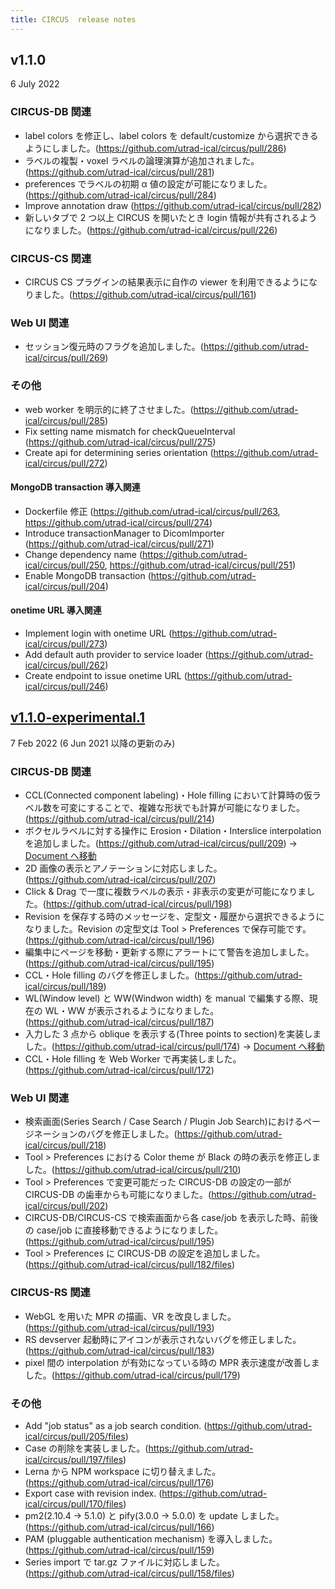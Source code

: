 ```yaml
---
title: CIRCUS  release notes
---
```


## v1.1.0

6 July 2022

### CIRCUS-DB 関連

- label colors を修正し、label colors を default/customize から選択できるようにしました。(https://github.com/utrad-ical/circus/pull/286)
- ラベルの複製・voxel ラベルの論理演算が追加されました。(https://github.com/utrad-ical/circus/pull/281)
- preferences でラベルの初期 α 値の設定が可能になりました。(https://github.com/utrad-ical/circus/pull/284)
- Improve annotation draw (https://github.com/utrad-ical/circus/pull/282)
- 新しいタブで 2 つ以上 CIRCUS を開いたとき login 情報が共有されるようになりました。(https://github.com/utrad-ical/circus/pull/226)

### CIRCUS-CS 関連

- CIRCUS CS プラグインの結果表示に自作の viewer を利用できるようになりました。(https://github.com/utrad-ical/circus/pull/161)

### Web UI 関連

- セッション復元時のフラグを追加しました。(https://github.com/utrad-ical/circus/pull/269)

### その他

- web worker を明示的に終了させました。(https://github.com/utrad-ical/circus/pull/285)
- Fix setting name mismatch for checkQueueInterval (https://github.com/utrad-ical/circus/pull/275)
- Create api for determining series orientation (https://github.com/utrad-ical/circus/pull/272)

#### MongoDB transaction 導入関連

- Dockerfile 修正 (https://github.com/utrad-ical/circus/pull/263, https://github.com/utrad-ical/circus/pull/274)
- Introduce transactionManager to DicomImporter (https://github.com/utrad-ical/circus/pull/271)
- Change dependency name (https://github.com/utrad-ical/circus/pull/250, https://github.com/utrad-ical/circus/pull/251)
- Enable MongoDB transaction (https://github.com/utrad-ical/circus/pull/204)

#### onetime URL 導入関連

- Implement login with onetime URL (https://github.com/utrad-ical/circus/pull/273)
- Add default auth provider to service loader (https://github.com/utrad-ical/circus/pull/262)
- Create endpoint to issue onetime URL (https://github.com/utrad-ical/circus/pull/246)

## [v1.1.0-experimental.1](https://hub.docker.com/layers/circuscad/circus/1.1.0-experimental.1/images/sha256-f34b1a30eb6c951851d8e356b6f16583a13f8201fe8a1fd91f75eaf341a7ddea?context=explore)

7 Feb 2022 (6 Jun 2021 以降の更新のみ)

### CIRCUS-DB 関連

- CCL(Connected component labeling)・Hole filling において計算時の仮ラベル数を可変にすることで、複雑な形状でも計算が可能になりました。(https://github.com/utrad-ical/circus/pull/214)
- ボクセルラベルに対する操作に Erosion・Dilation・Interslice interpolation を追加しました。(https://github.com/utrad-ical/circus/pull/209) -> [Document へ移動](../users/case-detail#mathematical-morphology)
- 2D 画像の表示とアノテーションに対応しました。(https://github.com/utrad-ical/circus/pull/207)
- Click & Drag で一度に複数ラベルの表示・非表示の変更が可能になりました。(https://github.com/utrad-ical/circus/pull/198)
- Revision を保存する時のメッセージを、定型文・履歴から選択できるようになりました。Revision の定型文は Tool > Preferences で保存可能です。(https://github.com/utrad-ical/circus/pull/196)
- 編集中にページを移動・更新する際にアラートにて警告を追加しました。(https://github.com/utrad-ical/circus/pull/195)
- CCL・Hole filling のバグを修正しました。(https://github.com/utrad-ical/circus/pull/189)
- WL(Window level) と WW(Windwon width) を manual で編集する際、現在の WL・WW が表示されるようになりました。(https://github.com/utrad-ical/circus/pull/187)
- 入力した 3 点から oblique を表示する(Three points to section)を実装しました。(https://github.com/utrad-ical/circus/pull/174) -> [Document へ移動](../users/case-detail#oblique-断面の自動生成)
- CCL・Hole filling を Web Worker で再実装しました。(https://github.com/utrad-ical/circus/pull/172)

### Web UI 関連

- 検索画面(Series Search / Case Search / Plugin Job Search)におけるページネーションのバグを修正しました。(https://github.com/utrad-ical/circus/pull/218)
- Tool > Preferences における Color theme が Black の時の表示を修正しました。(https://github.com/utrad-ical/circus/pull/210)
- Tool > Preferences で変更可能だった CIRCUS-DB の設定の一部が CIRCUS-DB の歯車からも可能になりました。(https://github.com/utrad-ical/circus/pull/202)
- CIRCUS-DB/CIRCUS-CS で検索画面から各 case/job を表示した時、前後の case/job に直接移動できるようになりました。(https://github.com/utrad-ical/circus/pull/195)
- Tool > Preferences に CIRCUS-DB の設定を追加しました。(https://github.com/utrad-ical/circus/pull/182/files)

### CIRCUS-RS 関連

- WebGL を用いた MPR の描画、VR を改良しました。(https://github.com/utrad-ical/circus/pull/193)
- RS devserver 起動時にアイコンが表示されないバグを修正しました。(https://github.com/utrad-ical/circus/pull/183)
- pixel 間の interpolation が有効になっている時の MPR 表示速度が改善しました。(https://github.com/utrad-ical/circus/pull/179)

### その他

- Add "job status" as a job search condition. (https://github.com/utrad-ical/circus/pull/205/files)
- Case の削除を実装しました。(https://github.com/utrad-ical/circus/pull/197/files)
- Lerna から NPM workspace に切り替えました。(https://github.com/utrad-ical/circus/pull/176)
- Export case with revision index. (https://github.com/utrad-ical/circus/pull/170/files)
- pm2(2.10.4 → 5.1.0) と pify(3.0.0 → 5.0.0) を update しました。(https://github.com/utrad-ical/circus/pull/166)
- PAM (pluggable authentication mechanism) を導入しました。(https://github.com/utrad-ical/circus/pull/159)
- Series import で tar.gz ファイルに対応しました。(https://github.com/utrad-ical/circus/pull/158/files)
